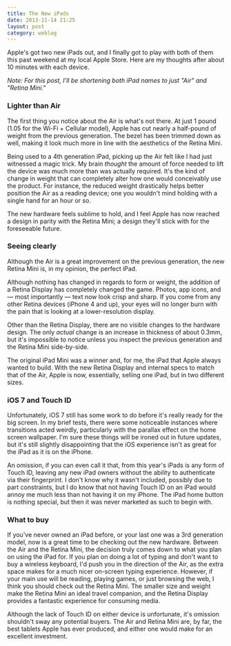 ```yaml
---
title: The New iPads
date: 2013-11-14 21:25
layout: post
category: weblog
---
```

Apple's got two new iPads out, and I finally got to play with both of them this past weekend at my local Apple Store. Here are my thoughts after about 10 minutes with each device.

_Note: For this post, I'll be shortening both iPad names to just "Air" and "Retina Mini."_

### Lighter than Air

The first thing you notice about the Air is what's not there. At just 1 pound (1.05 for the Wi-Fi + Cellular model), Apple has cut nearly a half-pound of weight from the previous generation. The bezel has been trimmed down as well, making it look much more in line with the aesthetics of the Retina Mini.

Being used to a 4th generation iPad, picking up the Air felt like I had just witnessed a magic trick. My brain _thought_ the amount of force needed to lift the device was much more than was actually required. It's the kind of change in weight that can completely alter how one would conceivably use the product. For instance, the reduced weight drastically helps better position the Air as a reading device; one you wouldn't mind holding with a single hand for an hour or so.

The new hardware feels sublime to hold, and I feel Apple has now reached a design in parity with the Retina Mini; a design they'll stick with for the foreseeable future.

### Seeing clearly

Although the Air is a great improvement on the previous generation, the new Retina Mini is, in my opinion, the perfect iPad.

Although nothing has changed in regards to form or weight, the addition of a Retina Display has completely changed the game. Photos, app icons, and &mdash; most importantly &mdash; text now look crisp and sharp. If you come from any other Retina devices (iPhone 4 and up), your eyes will no longer burn with the pain that is looking at a lower-resolution display.

Other than the Retina Display, there are no visible changes to the hardware design. The only _actual_ change is an increase in thickness of about 0.3mm, but it's impossible to notice unless you inspect the previous generation and the Retina Mini side-by-side.

The original iPad Mini was a winner and, for me, the iPad that Apple always wanted to build. With the new Retina Display and internal specs to match that of the Air, Apple is now, essentially, selling one iPad, but in two different sizes.

### iOS 7 and Touch ID

Unfortunately, iOS 7 still has some work to do before it's really ready for the big screen. In my brief tests, there were some noticeable instances where transitions acted weirdly, particularly with the parallax effect on the home screen wallpaper. I'm sure these things will be ironed out in future updates, but it's still slightly disappointing that the iOS experience isn't as great for the iPad as it is on the iPhone.

An omission, if you can even call it that, from this year's iPads is any form of Touch ID, leaving any new iPad owners without the ability to authenticate via their fingerprint. I don't know why it wasn't included, possibly due to part constraints, but I do know that not having Touch ID on an iPad would annoy me much less than not having it on my iPhone. The iPad home button is nothing special, but then it was never marketed as such to begin with.

### What to buy

If you've never owned an iPad before, or your last one was a 3rd generation model, now is a great time to be checking out the new hardware. Between the Air and the Retina Mini, the decision truly comes down to what you plan on using the iPad for. If you plan on doing a lot of typing and don't want to buy a wireless keyboard, I'd push you in the direction of the Air, as the extra space makes for a much nicer on-screen typing experience. However, if your main use will be reading, playing games, or just browsing the web, I think you should check out the Retina Mini. The smaller size and weight make the Retina Mini an ideal travel companion, and the Retina Display provides a fantastic experience for consuming media.

Although the lack of Touch ID on either device is unfortunate, it's omission shouldn't sway any potential buyers. The Air and Retina Mini are, by far, the best tablets Apple has ever produced, and either one would make for an excellent investment.